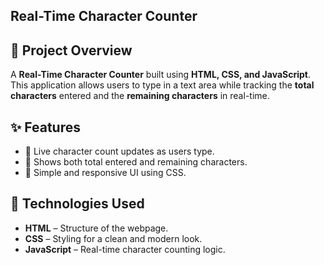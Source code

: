 ## Real-Time Character Counter

## 📌 Project Overview
A **Real-Time Character Counter** built using **HTML, CSS, and JavaScript**. This application allows users to type in a text area while tracking the **total characters** entered and the **remaining characters** in real-time.

## ✨ Features
- 🎯 Live character count updates as users type.
- 🔢 Shows both total entered and remaining characters.
- 🎨 Simple and responsive UI using CSS.

## 🚀 Technologies Used
- **HTML** – Structure of the webpage.
- **CSS** – Styling for a clean and modern look.
- **JavaScript** – Real-time character counting logic.
